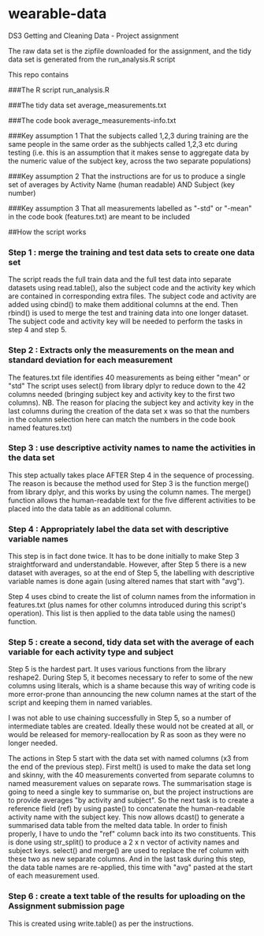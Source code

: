 wearable-data
=============

DS3 Getting and Cleaning Data - Project assignment

The raw data set is the zipfile downloaded for the assignment, and the tidy data set is generated from the run_analysis.R script

This repo contains


###The R script
  run_analysis.R

###The tidy data set
  average_measurements.txt

###The code book
  average_measurements-info.txt

###Key assumption 1
  That the subjects called 1,2,3 during training are the same people in the same order as the subhjects called 1,2,3 etc during testing (i.e. this is an assumption that it makes sense to aggregate data by the numeric value of the subject key, across the two separate populations)

###Key assumption 2
  That the instructions are for us to produce a single set of averages by Activity Name (human readable) AND Subject (key number)

###Key assumption 3
  That all measurements labelled as "-std" or "-mean" in the code book (features.txt) are meant to be included



##How the script works
### Step 1 : merge the training and test data sets to create one data set
The script reads the full train data and the full test data into separate datasets using read.table(), also the subject code and the activity key
which are contained in corresponding extra files.
The subject code and activity are added using cbind() to make them additional columns at the end.
Then rbind() is used to merge the test and training data into one longer dataset. 
The subject code and activity key will be needed to perform the tasks in step 4 and step 5.

### Step 2 : Extracts only the measurements on the mean and standard deviation for each measurement
The features.txt file identifies 40 measurements as being either "mean" or "std"
The script uses select() from library dplyr to reduce down to the 42 columns needed (bringing subject key and activity key to the first two columns).
NB. The reason for placing the subject key and activity key in the last columns 
during the creation of the data set x was so that the numbers in the column
selection here can match the numbers in the code book named features.txt)

###  Step 3 : use descriptive activity names to name the activities in the data set
This step actually takes place AFTER Step 4 in the sequence of processing. The reason is because the method used for Step 3 is 
the function merge() from library dplyr, and this works by using the column names.
The merge() function allows the human-readable text for the five different activities to be placed into the data table as an additional column.

### Step 4 : Appropriately label the data set with descriptive variable names
This step is in fact done twice. It has to be done initially to make Step 3 straightforward and understandable.
However, after Step 5 there is a new dataset with averages, so at the end of Step 5, the labelling with descriptive variable names is done again (using altered names that start with "avg").

Step 4 uses cbind to create the list of column names from the information in features.txt (plus names for other columns introduced during this script's operation).
This list is then applied to the data table using the names() function.

### Step 5 : create a second, tidy data set with the average of each variable for each activity type and subject
Step 5 is the hardest part. It uses various functions from the library reshape2.
During Step 5, it becomes necessary to refer to some of the new columns using literals, which is a shame because this way 
of writing code is more error-prone than announcing the new column names at the start of the script and keeping them in named variables.

I was not able to use chaining successfully in Step 5, so a number of intermediate tables are created. Ideally these would not be created at all, or would be released for memory-reallocation by R as soon as they were no longer needed.

The actions in Step 5 start with the data set with named columns (x3 from the end of the previous step).
First melt() is used to make the data set long and skinny, with the 40 measurements converted from separate columns to named measurement values on separate rows.
The summarisation stage is going to need a single key to summarise on, but the project instructions are to provide averages "by activity and subject".
So the next task is to create a reference field (ref) by using paste() to concatenate the human-readable activity name with the subject key.
This now allows dcast() to generate a summarised data table from the melted data table.
In order to finish properly, I have to undo the "ref" column back into its two constituents. This is done using str_split() to produce a 2 x n vector of activity names and subject keys.
select() and merge() are used to replace the ref column with these two as new separate columns.
And in the last task during this step, the data table names are re-applied, this time with "avg" pasted at the start of each measurement used.


### Step 6 : create a text table of the results for uploading on the Assignment submission page
This is created using write.table() as per the instructions.




